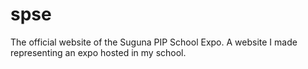# spse
The official website of the Suguna PIP School Expo. A website I made representing an expo hosted in my school.
